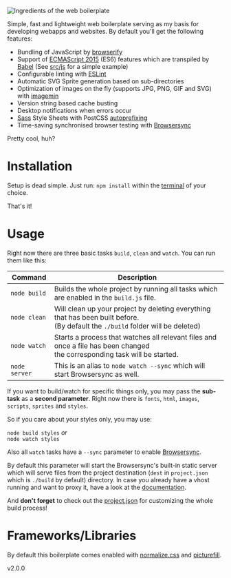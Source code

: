 ![Ingredients of the web boilerplate](https://mzdr.github.io/web-boilerplate/ingredients.png)

Simple, fast and lightweight web boilerplate serving as my basis for developing webapps and websites. By default you'll get the following features:

- Bundling of JavaScript by [browserify](http://browserify.org/)
- Support of [ECMAScript 2015](http://www.ecma-international.org/publications/standards/Ecma-262.htm) (ES6) features which are transpiled by [Babel](https://babeljs.io/) (See [src/js](src/js) for a simple example)
- Configurable linting with [ESLint](http://eslint.org/docs/user-guide/configuring)
- Automatic SVG Sprite generation based on sub-directories
- Optimization of images on the fly (supports JPG, PNG, GIF and SVG) with [imagemin](https://github.com/imagemin/imagemin)
- Version string based cache busting
- Desktop notifications when errors occur
- [Sass](http://sass-lang.com/) Style Sheets with PostCSS [autoprefixing](https://github.com/postcss/autoprefixer)
- Time-saving synchronised browser testing with [Browsersync](https://www.browsersync.io/)

Pretty cool, huh?


# Installation

Setup is dead simple. Just run: `npm install` within the [terminal](https://en.wikipedia.org/wiki/Terminal_%28OS_X%29) of your choice.

That's it!

# Usage

Right now there are three basic tasks `build`, `clean` and `watch`. You can run them like this:

Command    | Description
--------------------| -----------
`node build`        | Builds the whole project by running all tasks which are enabled in the `build.js` file.
`node clean`        | Will clean up your project by deleting everything that has been built before.<br>(By default the `./build` folder will be deleted)
`node watch`        | Starts a process that watches all relevant files and once a file has been changed<br> the corresponding task will be started.
`node server`       | This is an alias to `node watch --sync` which will start Browsersync as well.

If you want to build/watch for specific things only, you may pass the **sub-task** as a **second parameter**. Right now there is `fonts`, `html`, `images`, `scripts`, `sprites` and `styles`.

So if you care about your styles only, you may use:

`node build styles` *or*   
`node watch styles`

Also all `watch` tasks have a `--sync` parameter to enable [Browsersync](https://www.browsersync.io/).

By default this parameter will start the Browsersync's built-in static server which will serve files from the project destination (`dest` in `project.json` which is `./build` by default) directory. In case you already have a vhost running and want to proxy it, have a look at the [documentation](https://www.browsersync.io/docs/options/).

And **don't forget** to check out the [project.json](project.json) for customizing the whole build process!

# Frameworks/Libraries

By default this boilerplate comes enabled with [normalize.css](https://necolas.github.io/normalize.css/) and [picturefill](https://scottjehl.github.io/picturefill/).

v2.0.0

